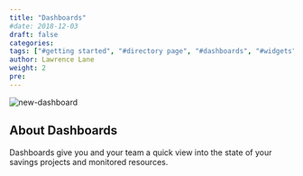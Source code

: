 ```yaml
---
title: "Dashboards"
#date: 2018-12-03
draft: false
categories:
tags: ["#getting started", "#directory page", "#dashboards", "#widgets"]
author: Lawrence Lane
weight: 2
pre:
---
```

![new-dashboard](/images/_index/new-dashboard.png)

## About Dashboards

Dashboards give you and your team a quick view into the state of your savings projects and monitored resources.

